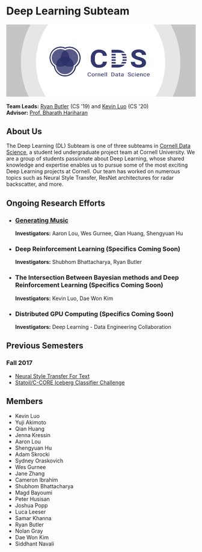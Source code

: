 # Deep Learning Subteam

[![Cornell Data Science Logo](images/CDS-banner.png)](cornelldata.science)


**Team Leads:** [Ryan Butler](https://github.com/TheButlah) (CS '19) and [Kevin Luo](https://github.com/KevLuo) (CS '20)  
**Advisor:** [Prof. Bharath Hariharan](http://home.bharathh.info)

## About Us
The Deep Learning (DL) Subteam is one of three subteams in [Cornell Data Science](cornelldata.science), a student led undergraduate project team at Cornell University. We are a group of students passionate about Deep Learning, whose shared knowledge and expertise enables us to pursue some of the most exciting Deep Learning projects at Cornell. Our team has worked on numerous topics such as Neural Style Transfer, ResNet architectures for radar backscatter, and more.

## Ongoing Research Efforts

* ### [**Generating Music**](https://github.com/CornellDataScience/TEMPO)

  **Investigators:** Aaron Lou, Wes Gurnee, Qian Huang, Shengyuan Hu   
  
  
* ### Deep Reinforcement Learning (Specifics Coming Soon)  

  **Investigators:** Shubhom Bhattacharya, Ryan Butler 


* ### The Intersection Between Bayesian methods and Deep Reinforcement Learning (Specifics Coming Soon) 

  **Investigators:** Kevin Luo, Dae Won Kim
  
  
* ### Distributed GPU Computing (Specifics Coming Soon)

  **Investigators:** Deep Learning - Data Engineering Collaboration  
 

## Previous Semesters
### Fall 2017
* [Neural Style Transfer For Text](https://github.com/CornellDataScience/NLP_Research-FA17/tree/master/dl_style_transfer)
* [Statoil/C-CORE Iceberg Classifier Challenge](https://github.com/CornellDataScience/Kaggle-FA17/tree/master/iceberg)


## Members
* Kevin Luo
* Yuji Akimoto
* Qian Huang
* Jenna Kressin
* Aaron Lou
* Shengyuan Hu
* Adam Skrocki
* Sydney Oraskovich
* Wes Gurnee
* Jane Zhang
* Cameron Ibrahim
* Shubhom Bhattacharya
* Magd Bayoumi
* Peter Husisan
* Joshua Popp
* Luca Leeser
* Samar Khanna
* Ryan Butler
* Nolan Gray
* Dae Won Kim
* Siddhant Navali
